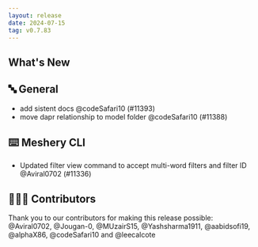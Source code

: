 ```yaml
---
layout: release
date: 2024-07-15
tag: v0.7.83
---
```


## What's New
## 🔤 General
- add sistent docs @codeSafari10 (#11393)
- move dapr relationship to model folder @codeSafari10 (#11388)

## ⌨️ Meshery CLI

- Updated filter view command to accept multi-word filters and filter ID  @Aviral0702 (#11336)

## 👨🏽‍💻 Contributors

Thank you to our contributors for making this release possible:
@Aviral0702, @Jougan-0, @MUzairS15, @Yashsharma1911, @aabidsofi19, @alphaX86, @codeSafari10 and @leecalcote
